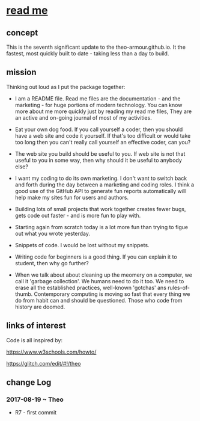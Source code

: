 <span style=display:none; >[You are now in a GitHub source code view - click this link to view Read Me file as a web page]( http://theo-armour.github.io/snippets/tootoo8-core/#README.md "View file as a web page." ) </span>


[read me]( #README.md )
====
<!--
<iframe class=iframeReadMe src=threejs-basic.html width=100% height=600px onload=this.contentWindow.controls.enableZoom=false; ></iframe>
## Full Screen: []( .html )
-->


## concept

This is the seventh significant update to the theo-armour.github.io. It the fastest, most quickly built to date - taking less than a day to build.


## mission


Thinking out loud as I put the package together:

* I am a README file. Read me files are the documentation - and the marketing - for huge portions of modern technology. You can know more about me more quickly just by reading my read me files, They are an active and on-going journal of most of my activities. 

* Eat your own dog food. If you call yourself a coder, then you should have a web site and code it yourself. If that's too difficult or would take too long then you can't really call yourself an effective coder, can you?

* The web site you build should be useful to you. If web site is not that useful to you in some way, then why should it be useful to anybody else?

* I want my coding to do its own marketing. I don't want to switch back and forth during the day between a marketing and coding roles. I think a good use of the GitHub API to generate fun reports automatically will help make my sites fun for users and authors.

* Building lots of small projects that work together creates fewer bugs, gets code out faster - and is more fun to play with.

* Starting again from scratch today is a lot more fun than trying to figue out what you wrote yesterday.

* Snippets of code. I would be lost without my snippets. 

* Writing code for beginners is a good thing. If you can explain it to student, then why go further?

* When we talk about about cleaning up the meomery on a computer, we call it 'garbage collection'. We humans need to do it too. We need to erase all the established practices, well-known 'gotchas' ans rules-of-thumb. Contemporary computing is moving so fast that every thing we do from habit can and should be questioned. Those who code from history are doomed.

 
 

## links of interest

Code is all inspired by:

https://www.w3schools.com/howto/

https://glitch.com/edit/#!/theo



## change Log

### 2017-08-19 ~ Theo

* R7 - first commit